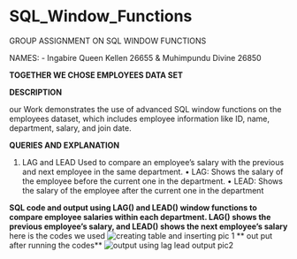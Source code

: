 # SQL_Window_Functions
GROUP ASSIGNMENT ON SQL WINDOW FUNCTIONS

NAMES: - Ingabire Queen Kellen 26655 & Muhimpundu Divine 26850
       
 **TOGETHER WE CHOSE EMPLOYEES DATA SET**
 
**DESCRIPTION**

our Work demonstrates the use of advanced SQL window functions on the employees dataset, which includes employee information like ID, name, department, salary, and join date.

 **QUERIES AND EXPLANATION**
1. LAG and LEAD
Used to compare an employee’s salary with the previous and next employee in the same department.
•	LAG: Shows the salary of the employee before the current one in the department.
•	LEAD: Shows the salary of the employee after the current one in the department

**SQL code and output using LAG() and LEAD() window functions to compare employee salaries within each department.
LAG() shows the previous employee’s salary, and LEAD() shows the next employee’s salary**
here is the codes we used 
![creating table and inserting pic 1](https://github.com/user-attachments/assets/b4d60336-3973-4219-83a0-138590626513)
** out put after running the codes**
 ![output using lag lead output pic2](https://github.com/user-attachments/assets/79c2c538-bdb7-4d9e-949e-f690bf836f03)



       
